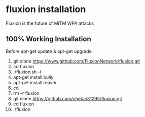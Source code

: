 # fluxion installation
Fluxion is the future of MITM WPA attacks

## 100% Working Installation

Before apt-get update & apt-get upgrade

1. git clone https://www.github.com/FluxionNetwork/fluxion.git
2. cd fluxion 
3. ./fluxion.sh -i
4. apt-get install bully 
5. apt-get install reaver
6. cd
7. rm -r fluxion
8. git clone https://github.com/chetan31295/fluxion.git
9. cd fluxion
10. ./fluxion
